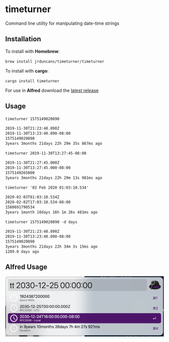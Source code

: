 # timeturner

Command line utility for manipulating date-time strings

## Installation

To install with **Homebrew**:

`brew install jrduncans/timeturner/timeturner`

To install with **cargo**:

`cargo install timeturner`

For use in **Alfred** download the [latest release](https://github.com/jrduncans/timeturner/releases/download/v2.0.0/timeturner.alfredworkflow)

## Usage

`timeturner 1575149020890`

```text
2019-11-30T21:23:40.890Z
2019-11-30T13:23:40.890-08:00
1575149020890
3years 3months 21days 22h 29m 35s 867ms ago
```

`timeturner 2019-11-30T13:27:45-08:00`

```text
2019-11-30T21:27:45.000Z
2019-11-30T13:27:45.000-08:00
1575149265000
3years 3months 21days 22h 29m 13s 981ms ago
```

`timeturner '03 Feb 2020 01:03:10.534'`

```text
2020-02-03T01:03:10.534Z
2020-02-02T17:03:10.534-08:00
1580691790534
3years 1month 18days 16h 1m 26s 481ms ago
```

`timeturner 1575149020890 -d days`

```text
2019-11-30T21:23:40.890Z
2019-11-30T13:23:40.890-08:00
1575149020890
3years 3months 21days 22h 34m 3s 15ms ago
1209.0 days ago
```

## Alfred Usage

![Alfred Timeturner Screenhot](AlfredTimeturnerScreenshot.png "Alfred Timeturner Screenshot")
